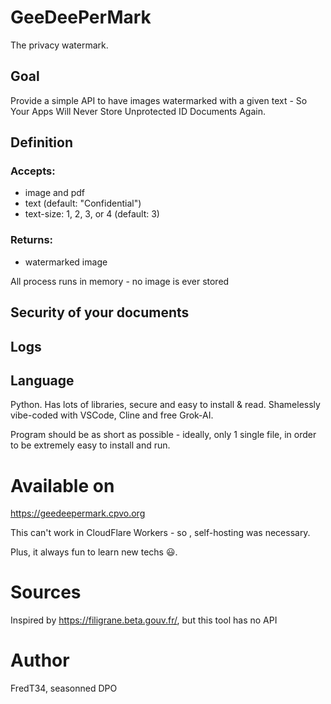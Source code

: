 # GeeDeePerMark

The privacy watermark.

## Goal

Provide a simple API to have images watermarked with a given text - So Your Apps Will Never Store Unprotected ID Documents Again.

## Definition

### Accepts:

- image and pdf
- text (default: "Confidential")
- text-size: 1, 2, 3, or 4 (default: 3)

### Returns:

- watermarked image

All process runs in memory - no image is ever stored

## Security of your documents

## Logs

## Language

Python. Has lots of libraries, secure and easy to install & read. Shamelessly vibe-coded with VSCode, Cline and free Grok-AI.

Program should be as short as possible - ideally, only 1 single file, in order to be extremely easy to install and run.

# Available on

https://geedeepermark.cpvo.org

This can't work in CloudFlare Workers - so , self-hosting was necessary.

Plus, it always fun to learn new techs 😃.

# Sources

Inspired by https://filigrane.beta.gouv.fr/, but this tool has no API

# Author

FredT34, seasonned DPO
